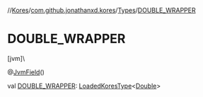 //[Kores](../../../index.md)/[com.github.jonathanxd.kores](../index.md)/[Types](index.md)/[DOUBLE_WRAPPER](-d-o-u-b-l-e_-w-r-a-p-p-e-r.md)

# DOUBLE_WRAPPER

[jvm]\

@[JvmField](https://kotlinlang.org/api/latest/jvm/stdlib/kotlin.jvm/-jvm-field/index.html)()

val [DOUBLE_WRAPPER](-d-o-u-b-l-e_-w-r-a-p-p-e-r.md): [LoadedKoresType](../../com.github.jonathanxd.kores.type/-loaded-kores-type/index.md)<[Double](https://kotlinlang.org/api/latest/jvm/stdlib/kotlin/-double/index.html)>
